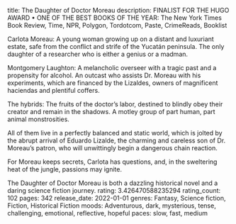 title: The Daughter of Doctor Moreau
description: FINALIST FOR THE HUGO AWARD • ONE OF THE BEST BOOKS OF THE YEAR: The New York Times Book Review, Time, NPR, Polygon, Tordotcom, Paste, CrimeReads, Booklist

Carlota Moreau: A young woman growing up on a distant and luxuriant estate, safe from the conflict and strife of the Yucatán peninsula. The only daughter of a researcher who is either a genius or a madman.

Montgomery Laughton: A melancholic overseer with a tragic past and a propensity for alcohol. An outcast who assists Dr. Moreau with his experiments, which are financed by the Lizaldes, owners of magnificent haciendas and plentiful coffers.

The hybrids: The fruits of the doctor’s labor, destined to blindly obey their creator and remain in the shadows. A motley group of part human, part animal monstrosities.

All of them live in a perfectly balanced and static world, which is jolted by the abrupt arrival of Eduardo Lizalde, the charming and careless son of Dr. Moreau’s patron, who will unwittingly begin a dangerous chain reaction.

For Moreau keeps secrets, Carlota has questions, and, in the sweltering heat of the jungle, passions may ignite.

The Daughter of Doctor Moreau is both a dazzling historical novel and a daring science fiction journey.
rating: 3.426470588235294
rating_count: 102
pages: 342
release_date: 2022-01-01
genres: Fantasy, Science fiction, Fiction, Historical Fiction
moods: Adventurous, dark, mysterious, tense, challenging, emotional, reflective, hopeful
paces: slow, fast, medium